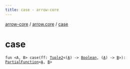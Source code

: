 ```yaml
---
title: case - arrow-core
---
```


[arrow-core](../index.html) / [arrow.core](index.html) / [case](./case.html)

# case

`fun <A, B> case(ff: `[`Tuple2`](-tuple2/index.html)`<(`[`A`](case.html#A)`) -> `[`Boolean`](https://kotlinlang.org/api/latest/jvm/stdlib/kotlin/-boolean/index.html)`, (`[`A`](case.html#A)`) -> `[`B`](case.html#B)`>): `[`PartialFunction`](-partial-function/index.html)`<`[`A`](case.html#A)`, `[`B`](case.html#B)`>`